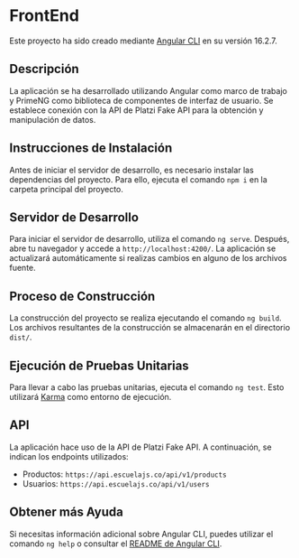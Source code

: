 # FrontEnd

Este proyecto ha sido creado mediante [Angular CLI](https://github.com/angular/angular-cli) en su versión 16.2.7.

## Descripción

La aplicación se ha desarrollado utilizando Angular como marco de trabajo y PrimeNG como biblioteca de componentes de interfaz de usuario. Se establece conexión con la API de Platzi Fake API para la obtención y manipulación de datos.

## Instrucciones de Instalación

Antes de iniciar el servidor de desarrollo, es necesario instalar las dependencias del proyecto. Para ello, ejecuta el comando `npm i` en la carpeta principal del proyecto.

## Servidor de Desarrollo

Para iniciar el servidor de desarrollo, utiliza el comando `ng serve`. Después, abre tu navegador y accede a `http://localhost:4200/`. La aplicación se actualizará automáticamente si realizas cambios en alguno de los archivos fuente.

## Proceso de Construcción

La construcción del proyecto se realiza ejecutando el comando `ng build`. Los archivos resultantes de la construcción se almacenarán en el directorio `dist/`.

## Ejecución de Pruebas Unitarias

Para llevar a cabo las pruebas unitarias, ejecuta el comando `ng test`. Esto utilizará [Karma](https://karma-runner.github.io) como entorno de ejecución.

## API

La aplicación hace uso de la API de Platzi Fake API. A continuación, se indican los endpoints utilizados:

- Productos: `https://api.escuelajs.co/api/v1/products`
- Usuarios: `https://api.escuelajs.co/api/v1/users`

## Obtener más Ayuda

Si necesitas información adicional sobre Angular CLI, puedes utilizar el comando `ng help` o consultar el [README de Angular CLI](https://github.com/angular/angular-cli/blob/master/README.md).
